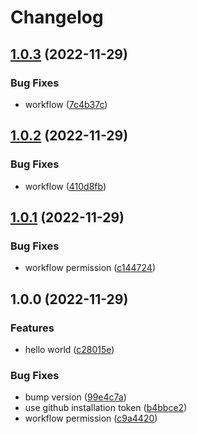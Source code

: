 # Changelog

## [1.0.3](https://github.com/0xdbe/test_github_app/compare/v1.0.2...v1.0.3) (2022-11-29)


### Bug Fixes

* workflow ([7c4b37c](https://github.com/0xdbe/test_github_app/commit/7c4b37c3ddef8fc0bae5f657607c014ab80054ae))

## [1.0.2](https://github.com/0xdbe/test_github_app/compare/v1.0.1...v1.0.2) (2022-11-29)


### Bug Fixes

* workflow ([410d8fb](https://github.com/0xdbe/test_github_app/commit/410d8fbd74491b4a184bdaf8d95dccc325ccc143))

## [1.0.1](https://github.com/0xdbe/test_github_app/compare/v1.0.0...v1.0.1) (2022-11-29)


### Bug Fixes

* workflow permission ([c144724](https://github.com/0xdbe/test_github_app/commit/c1447243e5f49bbec1ce3a66003c5f2a799a572f))

## 1.0.0 (2022-11-29)


### Features

* hello world ([c28015e](https://github.com/0xdbe/test_github_app/commit/c28015ea2bd175a4a5775cda4c86aa17d977c6a3))


### Bug Fixes

* bump version ([99e4c7a](https://github.com/0xdbe/test_github_app/commit/99e4c7a8ffedb42f204d935746ddbb364ee5961d))
* use github installation token ([b4bbce2](https://github.com/0xdbe/test_github_app/commit/b4bbce2994dcc00a6d7bd5e17018c62e3453a8c8))
* workflow permission ([c9a4420](https://github.com/0xdbe/test_github_app/commit/c9a442076fb2db13e6a751cb69ea27098ba729be))
